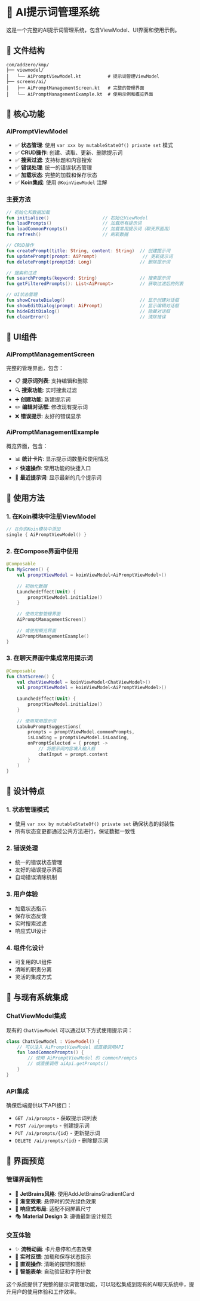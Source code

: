 # 🤖 AI提示词管理系统

这是一个完整的AI提示词管理系统，包含ViewModel、UI界面和使用示例。

## 📁 文件结构

```
com/addzero/kmp/
├── viewmodel/
│   └── AiPromptViewModel.kt          # 提示词管理ViewModel
├── screens/ai/
│   ├── AiPromptManagementScreen.kt   # 完整的管理界面
│   └── AiPromptManagementExample.kt  # 使用示例和概览界面
```

## 🚀 核心功能

### AiPromptViewModel
- ✅ **状态管理**: 使用 `var xxx by mutableStateOf() private set` 模式
- ✅ **CRUD操作**: 创建、读取、更新、删除提示词
- ✅ **搜索过滤**: 支持标题和内容搜索
- ✅ **错误处理**: 统一的错误状态管理
- ✅ **加载状态**: 完整的加载和保存状态
- ✅ **Koin集成**: 使用 `@KoinViewModel` 注解

### 主要方法

```kotlin
// 初始化和数据加载
fun initialize()                    // 初始化ViewModel
fun loadPrompts()                   // 加载所有提示词
fun loadCommonPrompts()             // 加载常用提示词（聊天界面用）
fun refresh()                       // 刷新数据

// CRUD操作
fun createPrompt(title: String, content: String)  // 创建提示词
fun updatePrompt(prompt: AiPrompt)                 // 更新提示词
fun deletePrompt(promptId: Long)                  // 删除提示词

// 搜索和过滤
fun searchPrompts(keyword: String)                // 搜索提示词
fun getFilteredPrompts(): List<AiPrompt>          // 获取过滤后的列表

// UI状态管理
fun showCreateDialog()                            // 显示创建对话框
fun showEditDialog(prompt: AiPrompt)              // 显示编辑对话框
fun hideEditDialog()                              // 隐藏对话框
fun clearError()                                  // 清除错误
```

## 🎨 UI组件

### AiPromptManagementScreen
完整的管理界面，包含：
- 📋 **提示词列表**: 支持编辑和删除
- 🔍 **搜索功能**: 实时搜索过滤
- ➕ **创建功能**: 新建提示词
- ✏️ **编辑对话框**: 修改现有提示词
- ❌ **错误提示**: 友好的错误显示

### AiPromptManagementExample
概览界面，包含：
- 📊 **统计卡片**: 显示提示词数量和使用情况
- ⚡ **快速操作**: 常用功能的快捷入口
- 📝 **最近提示词**: 显示最新的几个提示词

## 🔧 使用方法

### 1. 在Koin模块中注册ViewModel

```kotlin
// 在你的Koin模块中添加
single { AiPromptViewModel() }
```

### 2. 在Compose界面中使用

```kotlin
@Composable
fun MyScreen() {
    val promptViewModel = koinViewModel<AiPromptViewModel>()
    
    // 初始化数据
    LaunchedEffect(Unit) {
        promptViewModel.initialize()
    }
    
    // 使用完整管理界面
    AiPromptManagementScreen()
    
    // 或使用概览界面
    AiPromptManagementExample()
}
```

### 3. 在聊天界面中集成常用提示词

```kotlin
@Composable
fun ChatScreen() {
    val chatViewModel = koinViewModel<ChatViewModel>()
    val promptViewModel = koinViewModel<AiPromptViewModel>()
    
    LaunchedEffect(Unit) {
        promptViewModel.initialize()
    }
    
    // 使用常用提示词
    LabubuPromptSuggestions(
        prompts = promptViewModel.commonPrompts,
        isLoading = promptViewModel.isLoading,
        onPromptSelected = { prompt ->
            // 将提示词内容填入输入框
            chatInput = prompt.content
        }
    )
}
```

## 🎯 设计特点

### 1. 状态管理模式
- 使用 `var xxx by mutableStateOf() private set` 确保状态的封装性
- 所有状态变更都通过公共方法进行，保证数据一致性

### 2. 错误处理
- 统一的错误状态管理
- 友好的错误提示界面
- 自动错误清除机制

### 3. 用户体验
- 加载状态指示
- 保存状态反馈
- 实时搜索过滤
- 响应式UI设计

### 4. 组件化设计
- 可复用的UI组件
- 清晰的职责分离
- 灵活的集成方式

## 🔄 与现有系统集成

### ChatViewModel集成
现有的 `ChatViewModel` 可以通过以下方式使用提示词：

```kotlin
class ChatViewModel : ViewModel() {
    // 可以注入 AiPromptViewModel 或直接调用API
    fun loadCommonPrompts() {
        // 使用 AiPromptViewModel 的 commonPrompts
        // 或直接调用 aiApi.getPrompts()
    }
}
```

### API集成
确保后端提供以下API接口：
- `GET /ai/prompts` - 获取提示词列表
- `POST /ai/prompts` - 创建提示词
- `PUT /ai/prompts/{id}` - 更新提示词
- `DELETE /ai/prompts/{id}` - 删除提示词

## 📱 界面预览

### 管理界面特性
- 🎨 **JetBrains风格**: 使用AddJetBrainsGradientCard
- 🌈 **渐变效果**: 悬停时的荧光绿色效果
- 📱 **响应式布局**: 适配不同屏幕尺寸
- 🎭 **Material Design 3**: 遵循最新设计规范

### 交互体验
- ✨ **流畅动画**: 卡片悬停和点击效果
- 🔄 **实时反馈**: 加载和保存状态指示
- 🎯 **直观操作**: 清晰的按钮和图标
- 📝 **智能表单**: 自动验证和字符计数

这个系统提供了完整的提示词管理功能，可以轻松集成到现有的AI聊天系统中，提升用户的使用体验和工作效率。
